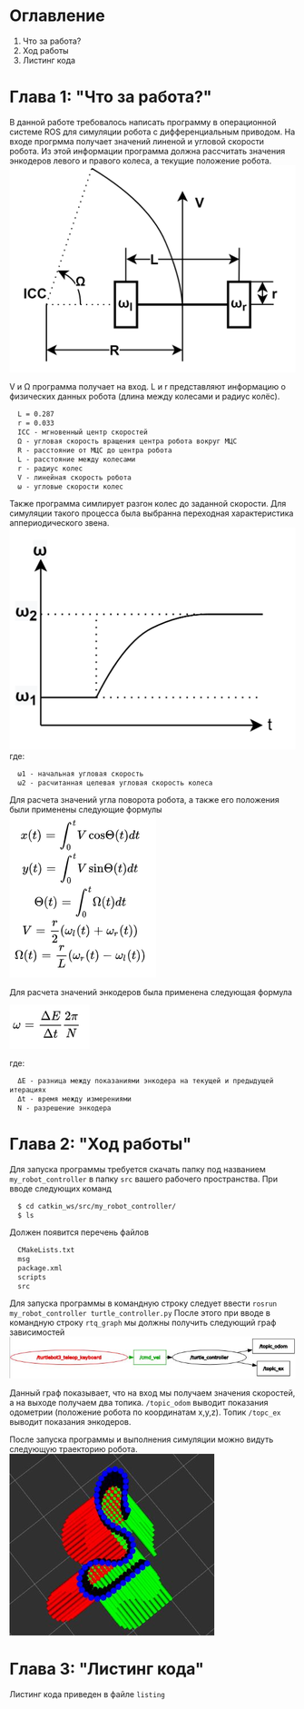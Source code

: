 # Оглавление
1. Что за работа?
2. Ход работы
3. Листинг кода
# Глава 1: "Что за работа?"
В данной работе требовалось написать программу в операционной системе ROS для симуляции робота с дифференциальным приводом.
На входе прогрмма получает значений линеной и угловой скорости робота. Из этой информации программа должна рассчитать значения энкодеров левого и правого колеса, а текущие положение робота.
![Дифференциальный привод](./img/diff.png)

V и Ω программа получает на вход. L и r представляют информацию о физических данных робота (длина между колесами и радиус колёс). 
```
  L = 0.287
  r = 0.033
  ICC - мгновенный центр скоростей 
  Ω - угловая скорость вращения центра робота вокруг МЦС 
  R - расстояние от МЦС до центра робота 
  L - расстояние между колесами 
  r - радиус колес 
  V - линейная скорость робота 
  ω - угловые скорости колес
```
Также программа симлирует разгон колес до заданной скорости. Для симуляции такого процесса была выбранна переходная характеристика аппериодического звена.
 ![Апериодическое звено](./img/lowpass.png)
 где:
 ```
   ω1 - начальная угловая скорость
   ω2 - расчитанная целевая угловая скорость колеса
 ```
Для расчета значений угла поворота робота, а также его положения были применены следующие формулы
![Интегрирование](./img/int.png)

Для расчета значений энкодеров была применена следующая формула

![Энкодеры](./img/encoder.png)

где:
```
  ΔE - разница между показаниями энкодера на текущей и предыдущей итерациях 
  Δt - время между измерениями 
  N - разрешение энкодера
```

# Глава 2: "Ход работы"
Для запуска программы требуется скачать папку под названием ```my_robot_controller``` в папку ```src``` вашего рабочего пространства. 
При вводе следующих команд
```
  $ cd catkin_ws/src/my_robot_controller/
  $ ls
```
Должен появится перечень файлов 
```
  CMakeLists.txt
  msg
  package.xml
  scripts
  src
```
Для запуска программы в командную строку следует ввести ```rosrun my_robot_controller turtle_controller.py```
После этого при вводе в командную строку ```rtq_graph``` мы должны получить следующий граф зависимостей
![Граф зависимостей](./img/graph.JPG)

Данный граф показывает, что на вход мы получаем значения скоростей, а на выходе получаем два топика. ```/topic_odom``` выводит показания одометрии (положение робота по координатам x,y,z). Топик ```/topc_ex``` выводит показания энкодеров.

После запуска программы и выполнения симуляции можно видуть следующую траекторию робота.
![Траектория](./img/traj.JPG)

# Глава 3: "Листинг кода"
Листинг кода приведен в файле ```listing```
